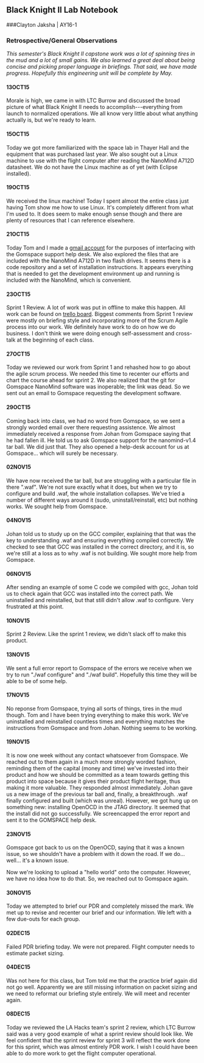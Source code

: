 ## Black Knight II Lab Notebook
###Clayton Jaksha | AY16-1
### Retrospective/General Observations
*This semester's Black Knight II capstone work was a lot of spinning tires in the mud and a lot of small gains. We also learned a great deal about being concise and picking proper language in briefings. That said, we have made progress. Hopefully this engineering unit will be complete by May.*

#### 13OCT15
Morale is high, we came in with LTC Burrow and discussed the broad picture of what Black Knight II needs to accomplish---everything from launch to normalized operations.
We all know very little about what anything actually is, but we're ready to learn.
#### 15OCT15
Today we got more familiarized with the space lab in Thayer Hall and the equipment that was purchased last year. We also sought out a Linux machine to use with the flight computer after reading the NanoMind A712D datasheet. We do not have the Linux machine as of yet (with Eclipse installed).
#### 19OCT15
We received the linux machine! Today I spent almost the entire class just having Tom show me how to use Linux. It's completely different from what I'm used to. It does seem to make enough sense though and there are plenty of resources that I can reference elsewhere.
#### 21OCT15
Today Tom and I made a [gmail account](clayton.jaksha@gmail.com) for the purposes of interfacing with the Gomspace support help desk. We also explored the files that are included with the NanoMind A712D in two flash drives. It seems there is a code repository and a set of installation instructions. It appears everything that is needed to get the development environment up and running is included with the NanoMind, which is convenient.
#### 23OCT15
Sprint 1 Review. A lot of work was put in offline to make this happen. All work can be found on [trello board](https://trello.com/b/nvrMijWc/black-knight-ii). Biggest comments from Sprint 1 review were mostly on briefing style and incorporating more of the Scrum Agile process into our work. We definitely have work to do on how we do business. I don't think we were doing enough self-assessment and cross-talk at the beginning of each class.
#### 27OCT15
Today we reviewed our work from Sprint 1 and rehashed how to go about the agile scrum process. We needed this time to recenter our efforts and chart the course ahead for sprint 2. We also realized that the git for Gomspace NanoMind software was inoperable; the link was dead. So we sent out an email to Gomspace requesting the development software.
#### 29OCT15
Coming back into class, we had no word from Gomspace, so we sent a strongly worded email over there requesting assistence. We almost immediately received a response from Johan from Gomspace saying that he had fallen ill. He told us to ask Gomspace support for the nanomind-v1.4 tar ball. We did just that. They also opened a help-desk account for us at Gomspace... which will surely be necessary.
#### 02NOV15
We have now received the tar ball, but are struggling with a particular file in there ".waf". We're not sure exactly what it does, but when we try to configure and build .waf, the whole installation collapses. We've tried a number of different ways around it (sudo, uninstall/reinstall, etc) but nothing works. We sought help from Gomspace.
#### 04NOV15
Johan told us to study up on the GCC compiler, explaining that that was the key to understanding .waf and ensuring everything compiled correctly. We checked to see that GCC was installed in the correct directory, and it is, so we're still at a loss as to why .waf is not building. We sought more help from Gomspace.
#### 06NOV15
After sending an example of some C code we compiled with gcc, Johan told us to check again that GCC was installed into the correct path. We uninstalled and reinstalled, but that still didn't allow .waf to configure. Very frustrated at this point.
#### 10NOV15
Sprint 2 Review. Like the sprint 1 review, we didn't slack off to make this product.
#### 13NOV15
We sent a full error report to Gomspace of the errors we receive when we try to run "./waf configure" and "./waf build". Hopefully this time they will be able to be of some help.
#### 17NOV15
No reponse from Gomspace, trying all sorts of things, tires in the mud though. Tom and I have been trying everything to make this work. We've uninstalled and reinstalled countless times and everything matches the instructions from Gomspace and from Johan. Nothing seems to be working.
#### 19NOV15
It is now one week without any contact whatsoever from Gomspace. We reached out to them again in a much more strongly worded fashion, reminding them of the capital (money and time) we've invested into their product and how we should be committed as a team towards getting this product into space because it gives their product flight heritage, thus making it more valuable. They responded almost immediately. Johan gave us a new image of the previous tar ball and, finally, a breakthrough. .waf finally configured and built (which was unreal). However, we got hung up on something new: installing OpenOCD in the JTAG directory. It seemed that the install did not go successfully. We screencapped the error report and sent it to the GOMSPACE help desk.
#### 23NOV15
Gomspace got back to us on the OpenOCD, saying that it was a known issue, so we shouldn't have a problem with it down the road. If we do... well... it's a known issue.

Now we're looking to upload a "hello world" onto the computer. However, we have no idea how to do that. So, we reached out to Gomspace again.
#### 30NOV15
Today we attempted to brief our PDR and completely missed the mark. We met up to revise and recenter our brief and our information. We left with a few due-outs for each group.
#### 02DEC15
Failed PDR briefing today. We were not prepared. Flight computer needs to estimate packet sizing.
#### 04DEC15
Was not here for this class, but Tom told me that the practice brief again did not go well. Apparently we are still missing information on packet sizing and we need to reformat our briefing style entirely. We will meet and recenter again.
#### 08DEC15
Today we reviewed the LA Hacks team's sprint 2 review, which LTC Burrow said was a very good example of what a sprint review should look like.
We feel confident that the sprint review for sprint 3 will reflect the work done for this sprint, which was almost entirely PDR work.
I wish I could have been able to do more work to get the flight computer operational.
